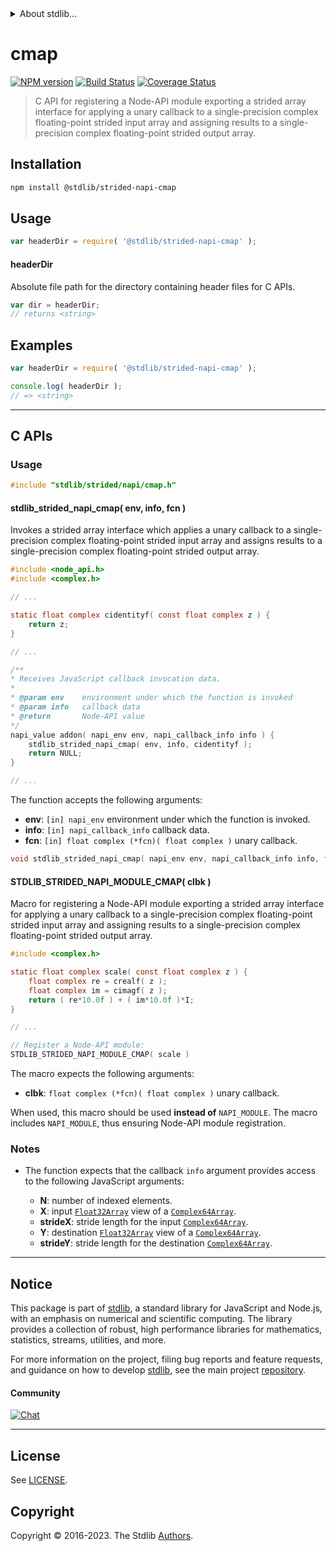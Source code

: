 <!--

@license Apache-2.0

Copyright (c) 2021 The Stdlib Authors.

Licensed under the Apache License, Version 2.0 (the "License");
you may not use this file except in compliance with the License.
You may obtain a copy of the License at

   http://www.apache.org/licenses/LICENSE-2.0

Unless required by applicable law or agreed to in writing, software
distributed under the License is distributed on an "AS IS" BASIS,
WITHOUT WARRANTIES OR CONDITIONS OF ANY KIND, either express or implied.
See the License for the specific language governing permissions and
limitations under the License.

-->


<details>
  <summary>
    About stdlib...
  </summary>
  <p>We believe in a future in which the web is a preferred environment for numerical computation. To help realize this future, we've built stdlib. stdlib is a standard library, with an emphasis on numerical and scientific computation, written in JavaScript (and C) for execution in browsers and in Node.js.</p>
  <p>The library is fully decomposable, being architected in such a way that you can swap out and mix and match APIs and functionality to cater to your exact preferences and use cases.</p>
  <p>When you use stdlib, you can be absolutely certain that you are using the most thorough, rigorous, well-written, studied, documented, tested, measured, and high-quality code out there.</p>
  <p>To join us in bringing numerical computing to the web, get started by checking us out on <a href="https://github.com/stdlib-js/stdlib">GitHub</a>, and please consider <a href="https://opencollective.com/stdlib">financially supporting stdlib</a>. We greatly appreciate your continued support!</p>
</details>

# cmap

[![NPM version][npm-image]][npm-url] [![Build Status][test-image]][test-url] [![Coverage Status][coverage-image]][coverage-url] <!-- [![dependencies][dependencies-image]][dependencies-url] -->

> C API for registering a Node-API module exporting a strided array interface for applying a unary callback to a single-precision complex floating-point strided input array and assigning results to a single-precision complex floating-point strided output array.

<!-- Section to include introductory text. Make sure to keep an empty line after the intro `section` element and another before the `/section` close. -->

<section class="intro">

</section>

<!-- /.intro -->

<!-- Package usage documentation. -->

<section class="installation">

## Installation

```bash
npm install @stdlib/strided-napi-cmap
```

</section>

<section class="usage">

## Usage

```javascript
var headerDir = require( '@stdlib/strided-napi-cmap' );
```

#### headerDir

Absolute file path for the directory containing header files for C APIs.

```javascript
var dir = headerDir;
// returns <string>
```

</section>

<!-- /.usage -->

<!-- Package usage notes. Make sure to keep an empty line after the `section` element and another before the `/section` close. -->

<section class="notes">

</section>

<!-- /.notes -->

<!-- Package usage examples. -->

<section class="examples">

## Examples

```javascript
var headerDir = require( '@stdlib/strided-napi-cmap' );

console.log( headerDir );
// => <string>
```

</section>

<!-- /.examples -->

<!-- C interface documentation. -->

* * *

<section class="c">

## C APIs

<!-- Section to include introductory text. Make sure to keep an empty line after the intro `section` element and another before the `/section` close. -->

<section class="intro">

</section>

<!-- /.intro -->

<!-- C usage documentation. -->

<section class="usage">

### Usage

```c
#include "stdlib/strided/napi/cmap.h"
```

#### stdlib_strided_napi_cmap( env, info, fcn )

Invokes a strided array interface which applies a unary callback to a single-precision complex floating-point strided input array and assigns results to a single-precision complex floating-point strided output array.

```c
#include <node_api.h>
#include <complex.h>

// ...

static float complex cidentityf( const float complex z ) {
    return z;
}

// ...

/**
* Receives JavaScript callback invocation data.
*
* @param env    environment under which the function is invoked
* @param info   callback data
* @return       Node-API value
*/
napi_value addon( napi_env env, napi_callback_info info ) {
    stdlib_strided_napi_cmap( env, info, cidentityf );
    return NULL;
}

// ...
```

The function accepts the following arguments:

-   **env**: `[in] napi_env` environment under which the function is invoked.
-   **info**: `[in] napi_callback_info` callback data.
-   **fcn**: `[in] float complex (*fcn)( float complex )` unary callback.

```c
void stdlib_strided_napi_cmap( napi_env env, napi_callback_info info, float complex (*fcn)( float complex ) );
```

#### STDLIB_STRIDED_NAPI_MODULE_CMAP( clbk )

Macro for registering a Node-API module exporting a strided array interface for applying a unary callback to a single-precision complex floating-point strided input array and assigning results to a single-precision complex floating-point strided output array.

```c
#include <complex.h>

static float complex scale( const float complex z ) {
    float complex re = crealf( z );
    float complex im = cimagf( z );
    return ( re*10.0f ) + ( im*10.0f )*I;
}

// ...

// Register a Node-API module:
STDLIB_STRIDED_NAPI_MODULE_CMAP( scale )
```

The macro expects the following arguments:

-   **clbk**: `float complex (*fcn)( float complex )` unary callback.

When used, this macro should be used **instead of** `NAPI_MODULE`. The macro includes `NAPI_MODULE`, thus ensuring Node-API module registration.

</section>

<!-- /.usage -->

<!-- C API usage notes. Make sure to keep an empty line after the `section` element and another before the `/section` close. -->

<section class="notes">

### Notes

-   The function expects that the callback `info` argument provides access to the following JavaScript arguments:

    -   **N**: number of indexed elements.
    -   **X**: input [`Float32Array`][@stdlib/array/float32] view of a [`Complex64Array`][@stdlib/array/complex64].
    -   **strideX**: stride length for the input [`Complex64Array`][@stdlib/array/complex64].
    -   **Y**: destination [`Float32Array`][@stdlib/array/float32] view of a [`Complex64Array`][@stdlib/array/complex64].
    -   **strideY**: stride length for the destination [`Complex64Array`][@stdlib/array/complex64].

</section>

<!-- /.notes -->

<!-- C API usage examples. -->

<section class="examples">

</section>

<!-- /.examples -->

</section>

<!-- /.c -->

<!-- Section to include cited references. If references are included, add a horizontal rule *before* the section. Make sure to keep an empty line after the `section` element and another before the `/section` close. -->

<section class="references">

</section>

<!-- /.references -->

<!-- Section for related `stdlib` packages. Do not manually edit this section, as it is automatically populated. -->

<section class="related">

</section>

<!-- /.related -->

<!-- Section for all links. Make sure to keep an empty line after the `section` element and another before the `/section` close. -->


<section class="main-repo" >

* * *

## Notice

This package is part of [stdlib][stdlib], a standard library for JavaScript and Node.js, with an emphasis on numerical and scientific computing. The library provides a collection of robust, high performance libraries for mathematics, statistics, streams, utilities, and more.

For more information on the project, filing bug reports and feature requests, and guidance on how to develop [stdlib][stdlib], see the main project [repository][stdlib].

#### Community

[![Chat][chat-image]][chat-url]

---

## License

See [LICENSE][stdlib-license].


## Copyright

Copyright &copy; 2016-2023. The Stdlib [Authors][stdlib-authors].

</section>

<!-- /.stdlib -->

<!-- Section for all links. Make sure to keep an empty line after the `section` element and another before the `/section` close. -->

<section class="links">

[npm-image]: http://img.shields.io/npm/v/@stdlib/strided-napi-cmap.svg
[npm-url]: https://npmjs.org/package/@stdlib/strided-napi-cmap

[test-image]: https://github.com/stdlib-js/strided-napi-cmap/actions/workflows/test.yml/badge.svg?branch=v0.1.0
[test-url]: https://github.com/stdlib-js/strided-napi-cmap/actions/workflows/test.yml?query=branch:v0.1.0

[coverage-image]: https://img.shields.io/codecov/c/github/stdlib-js/strided-napi-cmap/main.svg
[coverage-url]: https://codecov.io/github/stdlib-js/strided-napi-cmap?branch=main

<!--

[dependencies-image]: https://img.shields.io/david/stdlib-js/strided-napi-cmap.svg
[dependencies-url]: https://david-dm.org/stdlib-js/strided-napi-cmap/main

-->

[chat-image]: https://img.shields.io/gitter/room/stdlib-js/stdlib.svg
[chat-url]: https://app.gitter.im/#/room/#stdlib-js_stdlib:gitter.im

[stdlib]: https://github.com/stdlib-js/stdlib

[stdlib-authors]: https://github.com/stdlib-js/stdlib/graphs/contributors

[stdlib-license]: https://raw.githubusercontent.com/stdlib-js/strided-napi-cmap/main/LICENSE

[@stdlib/array/complex64]: https://github.com/stdlib-js/array-complex64

[@stdlib/array/float32]: https://github.com/stdlib-js/array-float32

</section>

<!-- /.links -->
